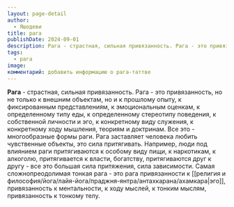 ```yaml
---
layout: page-detail
author:
  - Яшодеви
title: рага
publishDate: 2024-09-01
description: Рага - страстная, сильная привязанность. Рага - это привязанность, но не только к внешним объектам, но и к прошлому опыту, к фиксированным представлениям, к эмоциональным оценкам, к определенному типу еды, к определенному стереотипу поведения, к собственной личности и эго, к конкретному виду служения, к конкретному ходу мышления, теориям и доктринам. Все это - многообразные формы раги.
tags:
  - рага
image: 
комментарий: добавить информацию о рага-таттве
---
```

**Рага** - страстная, сильная привязанность. Рага - это привязанность, но не только к внешним объектам, но и к прошлому опыту, к фиксированным представлениям, к эмоциональным оценкам, к определенному типу еды, к определенному стереотипу поведения, к собственной личности и эго, к конкретному виду служения, к конкретному ходу мышления, теориям и доктринам. Все это - многообразные формы раги. 
Рага заставляет человека любить чувственные объекты, это сила притягивать. Например, люди под влиянием раги притягиваются к особому виду пищи, к наркотикам, к алкоголю, притягивается к власти, богатству, притягиваются друг к другу - все это большая сила притяжения, сила зависимости. 
Самая сложнопреодолимая тонкая рага - это рага привязанности к [[религия и философия/йога/лайя-йога/праджня-янтра/антахкарана/ахамкара|эго]], привязанность к ментальности, к ходу мыслей, к тонким мыслям, привязанность к тонкому телу.

